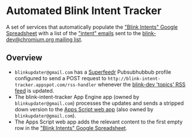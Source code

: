 Automated Blink Intent Tracker
==============================

A set of services that automatically populate the ["Blink Intents" Google Spreadsheet](https://docs.google.com/a/chromium.org/spreadsheet/ccc?key=0AjGgk26K1Cc-dHJKNGtlLVlmSGRIYVR3LVRGYnVCRVE) with a list of the ["intent" emails](http://www.chromium.org/blink#TOC-Web-Platform-Changes:-Process) sent to the [blink-dev@chromium.org mailing list](https://groups.google.com/a/chromium.org/forum/#!forum/blink-dev).

Overview
--------

* `blinkupdater@gmail.com` has a [Superfeedr](http://superfeedr.com/) Pubsubhubbub profile configured to send a POST request to `http://blink-intent-tracker.appspot.com/rss-handler` whenever the [blink-dev 'topics' RSS feed](https://groups.google.com/a/chromium.org/forum/feed/blink-dev/topics/rss.xml?num=15) is updated.
* The blink-intent-tracker App Engine app (owned by `blinkupdater@gmail.com`) processes the updates and sends a stripped down version to the [Apps Script web app](https://developers.google.com/apps-script/execution_web_apps) (also owned by `blinkupdater@gmail.com`).
* The Apps Script web app adds the relevant content to the first empty row in the ["Blink Intents" Google Spreadsheet](https://docs.google.com/a/chromium.org/spreadsheet/ccc?key=0AjGgk26K1Cc-dHJKNGtlLVlmSGRIYVR3LVRGYnVCRVE).
